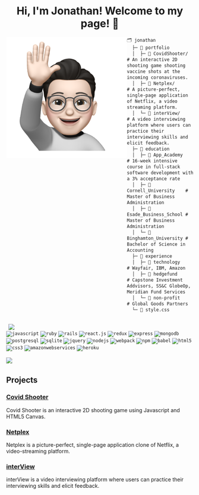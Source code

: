 <h1 align="center">Hi, I'm Jonathan! Welcome to my page! 👋 </h1>

<img align="left" src="./jonathan.png" width="325" height="325">


 




<!-- &nbsp;&nbsp;&nbsp;&nbsp;&nbsp;&nbsp;&nbsp;&nbsp;&nbsp;&nbsp;&nbsp;&nbsp;&nbsp;&nbsp;&nbsp;&nbsp;&nbsp;&nbsp;&nbsp;&nbsp;🗂️ jonathan <br>
&nbsp;&nbsp;&nbsp;&nbsp;&nbsp;&nbsp;&nbsp;&nbsp;&nbsp;&nbsp;&nbsp;&nbsp;&nbsp;&nbsp;&nbsp;&nbsp;&nbsp;&nbsp;&nbsp;&nbsp;&nbsp;&nbsp;├─ 📁 projects  
&nbsp;&nbsp;&nbsp;&nbsp;&nbsp;&nbsp;&nbsp;&nbsp;&nbsp;&nbsp;&nbsp;&nbsp;&nbsp;&nbsp;&nbsp;&nbsp;&nbsp;&nbsp;&nbsp;&nbsp;&nbsp;&nbsp;│&nbsp;&nbsp;&nbsp;&nbsp;&nbsp;├─ 📁 CovidShooter/         
&nbsp;&nbsp;&nbsp;&nbsp;&nbsp;&nbsp;&nbsp;&nbsp;&nbsp;&nbsp;&nbsp;&nbsp;&nbsp;&nbsp;&nbsp;&nbsp;&nbsp;&nbsp;&nbsp;&nbsp;&nbsp;&nbsp;│&nbsp;&nbsp;&nbsp;&nbsp;&nbsp;├─ 📁 Netplex/              
&nbsp;&nbsp;&nbsp;&nbsp;&nbsp;&nbsp;&nbsp;&nbsp;&nbsp;&nbsp;&nbsp;&nbsp;&nbsp;&nbsp;&nbsp;&nbsp;&nbsp;&nbsp;&nbsp;&nbsp;&nbsp;&nbsp;│&nbsp;&nbsp;&nbsp;&nbsp;&nbsp;└─ 📁 interView/           
&nbsp;&nbsp;&nbsp;&nbsp;&nbsp;&nbsp;&nbsp;&nbsp;&nbsp;&nbsp;&nbsp;&nbsp;&nbsp;&nbsp;&nbsp;&nbsp;&nbsp;&nbsp;&nbsp;&nbsp;&nbsp;&nbsp;├─ 📁 education </br>
&nbsp;&nbsp;&nbsp;&nbsp;&nbsp;&nbsp;&nbsp;&nbsp;&nbsp;&nbsp;&nbsp;&nbsp;&nbsp;&nbsp;&nbsp;&nbsp;&nbsp;&nbsp;&nbsp;&nbsp;&nbsp;&nbsp;│&nbsp;&nbsp;&nbsp;&nbsp;&nbsp;├─ 📄 App_Academy           
&nbsp;&nbsp;&nbsp;&nbsp;&nbsp;&nbsp;&nbsp;&nbsp;&nbsp;&nbsp;&nbsp;&nbsp;&nbsp;&nbsp;&nbsp;&nbsp;&nbsp;&nbsp;&nbsp;&nbsp;&nbsp;&nbsp;│&nbsp;&nbsp;&nbsp;&nbsp;&nbsp;├─ 📄 Cornell_University    
&nbsp;&nbsp;&nbsp;&nbsp;&nbsp;&nbsp;&nbsp;&nbsp;&nbsp;&nbsp;&nbsp;&nbsp;&nbsp;&nbsp;&nbsp;&nbsp;&nbsp;&nbsp;&nbsp;&nbsp;&nbsp;&nbsp;│&nbsp;&nbsp;&nbsp;&nbsp;&nbsp;├─ 📄 Esade_Business_School </br>
&nbsp;&nbsp;&nbsp;&nbsp;&nbsp;&nbsp;&nbsp;&nbsp;&nbsp;&nbsp;&nbsp;&nbsp;&nbsp;&nbsp;&nbsp;&nbsp;&nbsp;&nbsp;&nbsp;&nbsp;&nbsp;&nbsp;│&nbsp;&nbsp;&nbsp;&nbsp;&nbsp;└─ 📄 Binghamton_University </br>
&nbsp;&nbsp;&nbsp;&nbsp;&nbsp;&nbsp;&nbsp;&nbsp;&nbsp;&nbsp;&nbsp;&nbsp;&nbsp;&nbsp;&nbsp;&nbsp;&nbsp;&nbsp;&nbsp;&nbsp;&nbsp;&nbsp;├─ 📁 experience </br>
&nbsp;&nbsp;&nbsp;&nbsp;&nbsp;&nbsp;&nbsp;&nbsp;&nbsp;&nbsp;&nbsp;&nbsp;&nbsp;&nbsp;&nbsp;&nbsp;&nbsp;&nbsp;&nbsp;&nbsp;&nbsp;&nbsp;│&nbsp;&nbsp;&nbsp;&nbsp;&nbsp;├─ 📄 technology           
&nbsp;&nbsp;&nbsp;&nbsp;&nbsp;&nbsp;&nbsp;&nbsp;&nbsp;&nbsp;&nbsp;&nbsp;&nbsp;&nbsp;&nbsp;&nbsp;&nbsp;&nbsp;&nbsp;&nbsp;&nbsp;&nbsp;│&nbsp;&nbsp;&nbsp;&nbsp;&nbsp;├─ 📄 hedgefund            
&nbsp;&nbsp;&nbsp;&nbsp;&nbsp;&nbsp;&nbsp;&nbsp;&nbsp;&nbsp;&nbsp;&nbsp;&nbsp;&nbsp;&nbsp;&nbsp;&nbsp;&nbsp;&nbsp;&nbsp;&nbsp;&nbsp;│&nbsp;&nbsp;&nbsp;&nbsp;&nbsp;└─ 📄 non-profit           
&nbsp;&nbsp;&nbsp;&nbsp;&nbsp;&nbsp;&nbsp;&nbsp;&nbsp;&nbsp;&nbsp;&nbsp;&nbsp;&nbsp;&nbsp;&nbsp;&nbsp;&nbsp;&nbsp;&nbsp;&nbsp;&nbsp;└─ 📄 style.css  -->

```
🗂️ jonathan 
  ├─ 📁 portfolio  
  │  ├─ 📁 CovidShooter/         # An interactive 2D shooting game shooting vaccine shots at the incoming coronaviruses.
  │  ├─ 📁 Netplex/              # A picture-perfect, single-page application of Netflix, a video streaming platform.
  │  └─ 📁 interView/            # A video interviewing platform where users can practice their interviewing skills and elicit feedback.
  ├─ 📁 education 
  │  ├─ 📄 App_Academy           # 16-week intensive course in full-stack software development with a 3% acceptance rate
  │  ├─ 📄 Cornell_University    # Master of Business Administration 
  │  ├─ 📄 Esade_Business_School # Master of Business Administration 
  │  └─ 📄 Binghamton_University # Bachelor of Science in Accounting
  ├─ 📁 experience 
  │  ├─ 📄 technology            # Wayfair, IBM, Amazon
  │  ├─ 📄 hedgefund             # Capstone Investment Addvisors, SS&C GlobeOp, Meridian Fund Services
  │  └─ 📄 non-profit            # Global Goods Partners
  └─ 📄 style.css 
``` 

<!--  ```
/* style.css */

#jonathan {
    background: hedgefund, non-profit, technology;
    position: New York;
    height: 6912 px;
}
``` -->
<br />
<img align="right" src="https://github-readme-stats.vercel.app/api?username=hwkcode&theme=highcontrast&show_icons=true" width="498">

<code><img height="40" src="https://raw.githubusercontent.com/devicons/devicon/master/icons/javascript/javascript-original.svg" alt="javascript"></code>
<code><img height="40" src="https://raw.githubusercontent.com/devicons/devicon/master/icons/ruby/ruby-original.svg" alt="ruby"></code>
<code><img height="40" src="https://raw.githubusercontent.com/devicons/devicon/master/icons/rails/rails-plain.svg" alt="rails"></code>
<code><img height="40" src="https://raw.githubusercontent.com/devicons/devicon/master/icons/react/react-original.svg" alt="react.js"></code>
<code><img height="40" src="https://raw.githubusercontent.com/devicons/devicon/master/icons/redux/redux-original.svg" alt="redux"></code>
<code><img height="40" src="https://raw.githubusercontent.com/devicons/devicon/master/icons/express/express-original-wordmark.svg" alt="express"></code>
<code><img height="40" src="https://raw.githubusercontent.com/devicons/devicon/master/icons/mongodb/mongodb-original-wordmark.svg" alt="mongodb"></code>
<code><img height="40" src="https://raw.githubusercontent.com/devicons/devicon/master/icons/postgresql/postgresql-original-wordmark.svg" alt="postgresql"></code>
<code><img height="40" src="https://raw.githubusercontent.com/devicons/devicon/master/icons/sqlite/sqlite-original-wordmark.svg" alt="sqlite"></code>
<code><img height="40" src="https://raw.githubusercontent.com/devicons/devicon/master/icons/jquery/jquery-original-wordmark.svg" alt="jquery"></code>
<code><img height="40" src="https://raw.githubusercontent.com/devicons/devicon/master/icons/nodejs/nodejs-original-wordmark.svg" alt="nodejs"></code>
<code><img height="40" src="https://raw.githubusercontent.com/devicons/devicon/master/icons/webpack/webpack-original-wordmark.svg" alt="webpack"></code>
<code><img height="40" src="https://raw.githubusercontent.com/devicons/devicon/master/icons/npm/npm-original-wordmark.svg" alt="npm"></code>
<code><img height="40" src="https://raw.githubusercontent.com/devicons/devicon/master/icons/babel/babel-original.svg" alt="babel"></code>
<code><img height="40" src="https://github.com/devicons/devicon/blob/master/icons/html5/html5-original.svg" alt="html5"></code>
<code><img height="40" src="https://raw.githubusercontent.com/devicons/devicon/master/icons/css3/css3-original.svg" alt="css3"></code>
<code><img height="40" src="https://raw.githubusercontent.com/devicons/devicon/master/icons/amazonwebservices/amazonwebservices-original-wordmark.svg" alt="amazonwebservices"></code>
<code><img height="40" src="https://raw.githubusercontent.com/devicons/devicon/master/icons/heroku/heroku-plain-wordmark.svg" alt="heroku"></code>
<br/><br/>
<img src="https://visitor-badge.deta.dev/badge?page_id=hwkcode.visitor-badge"/> 
<br/>

## Projects

### [Covid Shooter](https://hwkcode.github.io/CovidShooter/)

Covid Shooter is an interactive 2D shooting game using Javascript and HTML5 Canvas.

### [Netplex](https://netplex-app.herokuapp.com/#/)

Netplex is a picture-perfect, single-page application clone of Netflix, a video-streaming platform.

### [interView](https://interview-mern.herokuapp.com/#/)

interView is a video interviewing platform where users can practice their interviewing skills and elicit feedback.
